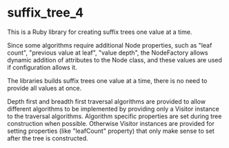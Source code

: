 # suffix_tree_4

This is a Ruby library for creating suffix trees one value at a time.

Since some algorithms require additional Node properties, such as "leaf count", "previous value at leaf", 
"value depth", the NodeFactory allows dynamic addition of attributes to the Node class, and these values are
used if configuration allows it.

The libraries builds suffix trees one value at a time, there is no need to provide all values at once.

Depth first and breadth first traversal algorithms are provided to allow different algorithms to be 
implemented by providing only a Visitor instance to the traversal algorithms.  Algorithm specific
properties are set during tree construction when possible.  Otherwise Visitor instances are 
provided for setting properties (like "leafCount" property) that only make sense to set after the
tree is constructed.

